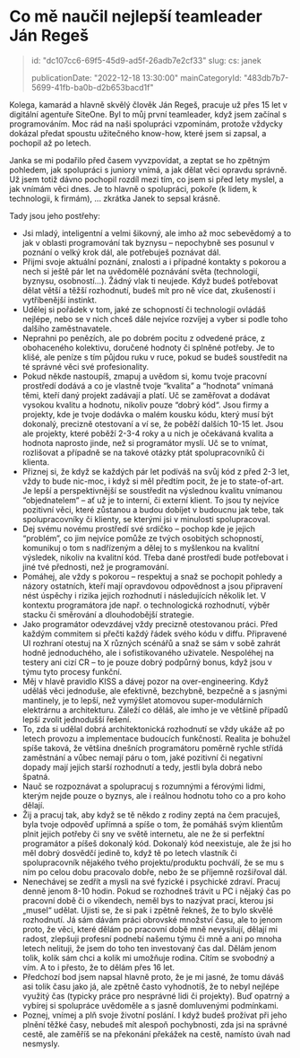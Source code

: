 Co mě naučil nejlepší teamleader Ján Regeš
==========================================

> id: "dc107cc6-69f5-45d9-ad5f-26adb7e2cf33"
> slug:
>   cs: janek
>
> publicationDate: "2022-12-18 13:30:00"
> mainCategoryId: "483db7b7-5699-41fb-ba0b-d2b653bacd1f"

Kolega, kamarád a hlavně skvělý člověk Ján Regeš, pracuje už přes 15 let v digitální agentuře SiteOne. Byl to můj první teamleader, když jsem začínal s programováním. Moc rád na naši spolupráci vzpomínám, protože vždycky dokázal předat spoustu užitečného know-how, které jsem si zapsal, a pochopil až po letech.

Janka se mi podařilo před časem vyvzpovídat, a zeptat se ho zpětným pohledem, jak spolupráci s juniory vnímá, a jak dělat věci opravdu správně. Už jsem totiž dávno pochopil rozdíl mezi tím, co jsem si před lety myslel, a jak vnímám věci dnes. Je to hlavně o spolupráci, pokoře (k lidem, k technologii, k firmám), ... zkrátka Janek to sepsal krásně.

Tady jsou jeho postřehy:
 
- Jsi mladý, inteligentní a velmi šikovný, ale imho až moc sebevědomý a to jak v oblasti programování tak byznysu – nepochybně ses posunul v poznání o velký krok dál, ale potřebuješ poznávat dál.
- Přijmi svoje aktuální poznání, znalosti a i případné kontakty s pokorou a nech si ještě pár let na uvědomělé poznávání světa (technologií, byznysu, osobností...). Žádný vlak ti neujede. Když budeš potřebovat dělat větší a těžší rozhodnutí, budeš mít pro ně více dat, zkušeností i vytříbenější instinkt.
- Udělej si pořádek v tom, jaké ze schopností či technologií ovládáš nejlépe, nebo se v nich chceš dále nejvíce rozvíjej a vyber si podle toho dalšího zaměstnavatele.
- Neprahni po penězích, ale po dobrém pocitu z odvedené práce, z obohaceného kolektivu, doručené hodnoty či splněné potřeby. Je to klišé, ale peníze s tím půjdou ruku v ruce, pokud se budeš soustředit na té správné věci své profesionality.
- Pokud někde nastoupíš, zmapuj a uvědom si, komu tvoje pracovní prostředí dodává a co je vlastně tvoje “kvalita” a “hodnota“ vnímaná těmi, kteří daný projekt zadávají a platí. Uč se zaměřovat a dodávat vysokou kvalitu a hodnotu, nikoliv pouze “dobrý kód“. Jsou firmy a projekty, kde je tvoje dodávka o malém kousku kódu, který musí být dokonalý, precizně otestovaní a ví se, že poběží dalších 10-15 let. Jsou ale projekty, které poběží 2-3-4 roky a u nich je očekávaná kvalita a hodnota naprosto jinde, než si programátor myslí. Uč se to vnímat, rozlišovat a případně se na takové otázky ptát spolupracovníků či klienta.
- Přiznej si, že když se každých pár let podíváš na svůj kód z před 2-3 let, vždy to bude nic-moc, i když si měl předtím pocit, že je to state-of-art. Je lepší a perspektivnější se soustředit na výslednou kvalitu vnímanou “objednatelem“ – ať už je to interní, či externí klient. To jsou ty nejvíce pozitivní věci, které zůstanou a budou dobíjet v budoucnu jak tebe, tak spolupracovníky či klienty, se kterými jsi v minulosti spolupracoval.
- Dej svému novému prostředí své srdíčko – pochop kde je jejich “problém”, co jim nejvíce pomůže ze tvých osobitých schopností, komunikuj o tom s nadřízeným a dělej to s myšlenkou na kvalitní výsledek, nikoliv na kvalitní kód. Třeba dané prostředí bude potřebovat i jiné tvé přednosti, než je programování.
- Pomáhej, ale vždy s pokorou – respektuj a snaž se pochopit pohledy a názory ostatních, kteří mají opravdovou odpovědnost a jsou připravení nést úspěchy i rizika jejich rozhodnutí i následujících několik let. V kontextu programátora jde např. o technologická rozhodnutí, výběr stacku či směrování a dlouhodobější strategie.
- Jako programátor odevzdávej vždy precizně otestovanou práci. Před každým commitem si přečti každý řádek svého kódu v diffu. Připravené UI rozhraní otestuj na X různých scénářů a snaž se sám v sobě zahrát hodně jednoduchého, ale i sofistikovaného uživatele. Nespoléhej na testery ani cizí CR – to je pouze dobrý podpůrný bonus, když jsou v týmu tyto procesy funkční.
- Měj v hlavě pravidlo KISS a dávej pozor na over-engineering. Když uděláš věci jednoduše, ale efektivně, bezchybně, bezpečně a s jasnými mantinely, je to lepší, než vymýšlet atomovou super-modulárních elektrárnu a architekturu. Záleží co děláš, ale imho je ve většině případů lepší zvolit jednodušší řešení.
- To, zda si udělal dobrá architektonická rozhodnutí se vždy ukáže až po letech provozu a implementace budoucích funkčností. Realita je bohužel spíše taková, že většina dnešních programátoru poměrně rychle střídá zaměstnání a vůbec nemají páru o tom, jaké pozitivní či negativní dopady mají jejich starší rozhodnutí a tedy, jestli byla dobrá nebo špatná.
- Nauč se rozpoznávat a spolupracuj s rozumnými a férovými lidmi, kterým nejde pouze o byznys, ale i reálnou hodnotu toho co a pro koho dělají.
- Žij a pracuj tak, aby když se tě někdo z rodiny zeptá na čem pracuješ, byla tvoje odpověď upřímná a spíše o tom, že pomáháš svým klientům plnit jejich potřeby či sny ve světě internetu, ale ne že si perfektní programátor a píšeš dokonalý kód. Dokonalý kód neexistuje, ale že jsi ho měl dobrý dosvědčí jedině to, když tě po letech vlastník či spolupracovník nějakého tvého projektu/produktu pochválí, že se mu s ním po celou dobu pracovalo dobře, nebo že se příjemně rozšiřoval dál.
- Nenechávej se zedřít a mysli na své fyzické i psychické zdraví. Pracuj denně jenom 8-10 hodin. Pokud se rozhodneš trávit u PC i nějaký čas po pracovní době či o víkendech, neměl bys to nazývat prací, kterou jsi „musel“ udělat. Ujisti se, že si pak i zpětně řekneš, že to bylo skvělé rozhodnutí. Já sám dávám práci obrovské množství času, ale to jenom proto, že věci, které dělám po pracovní době mně nevysilují, dělají mi radost, zlepšuji profesní podnebí našemu týmu či mně a ani po mnoha letech nelituji, že jsem do toho ten investovaný čas dal. Dělám jenom tolik, kolik sám chci a kolik mi umožňuje rodina. Cítím se svobodný a vím. A to i přesto, že to dělám přes 16 let.
- Předchozí bod jsem napsal hlavně proto, že je mi jasné, že tomu dáváš asi tolik času jako já, ale zpětně často vyhodnotíš, že to nebyl nejlépe využitý čas (typicky práce pro nesprávné lidi či projekty). Buď opatrný a vybírej si spolupráce uvědoměle a s jasně domluvenými podmínkami.
- Poznej, vnímej a plň svoje životní poslání. I když budeš prožívat při jeho plnění těžké časy, nebudeš mít alespoň pochybnosti, zda jsi na správné cestě, ale zaměříš se na překonání překážek na cestě, namísto úvah nad nesmysly.
